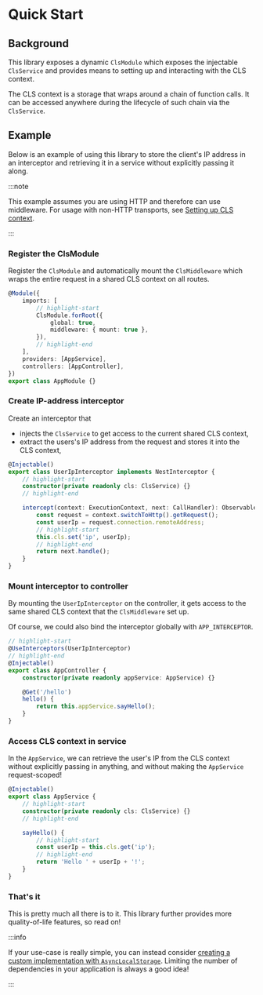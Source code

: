 # Quick Start

## Background

This library exposes a dynamic `ClsModule` which exposes the injectable `ClsService` and provides means to setting up and interacting with the CLS context.

The CLS context is a storage that wraps around a chain of function calls. It can be accessed anywhere during the lifecycle of such chain via the `ClsService`.

## Example

Below is an example of using this library to store the client's IP address in an interceptor and retrieving it in a service without explicitly passing it along.

:::note

This example assumes you are using HTTP and therefore can use middleware. For usage with non-HTTP transports, see [Setting up CLS context](../02_setting-up-cls-context/index.md).

:::

### Register the ClsModule

Register the `ClsModule` and automatically mount the `ClsMiddleware` which wraps the entire request in a shared CLS context on all routes.

```ts title="app.module.ts"
@Module({
    imports: [
        // highlight-start
        ClsModule.forRoot({
            global: true,
            middleware: { mount: true },
        }),
        // highlight-end
    ],
    providers: [AppService],
    controllers: [AppController],
})
export class AppModule {}
```

### Create IP-address interceptor

Create an interceptor that

-   injects the `ClsService` to get access to the current shared CLS context,
-   extract the users's IP address from the request and stores it into the CLS context,

```ts title="user-ip.interceptor.ts"
@Injectable()
export class UserIpInterceptor implements NestInterceptor {
    // highlight-start
    constructor(private readonly cls: ClsService) {}
    // highlight-end

    intercept(context: ExecutionContext, next: CallHandler): Observable<any> {
        const request = context.switchToHttp().getRequest();
        const userIp = request.connection.remoteAddress;
        // highlight-start
        this.cls.set('ip', userIp);
        // highlight-end
        return next.handle();
    }
}
```

### Mount interceptor to controller

By mounting the `UserIpInterceptor` on the controller, it gets access to the same shared CLS context that the `ClsMiddleware` set up.

Of course, we could also bind the interceptor globally with `APP_INTERCEPTOR`.

```ts title="app.controller.ts"
// highlight-start
@UseInterceptors(UserIpInterceptor)
// highlight-end
@Injectable()
export class AppController {
    constructor(private readonly appService: AppService) {}

    @Get('/hello')
    hello() {
        return this.appService.sayHello();
    }
}
```

### Access CLS context in service

In the `AppService`, we can retrieve the user's IP from the CLS context without explicitly passing in anything, and without making the `AppService` request-scoped!

```ts title="app.service.ts"
@Injectable()
export class AppService {
    // highlight-start
    constructor(private readonly cls: ClsService) {}
    // highlight-end

    sayHello() {
        // highlight-start
        const userIp = this.cls.get('ip');
        // highlight-end
        return 'Hello ' + userIp + '!';
    }
}
```

### That's it

This is pretty much all there is to it. This library further provides more quality-of-life features, so read on!

:::info

If your use-case is really simple, you can instead consider [creating a custom implementation with `AsyncLocalStorage`](https://docs.nestjs.com/recipes/async-local-storage#custom-implementation). Limiting the number of dependencies in your application is always a good idea!

:::
